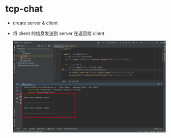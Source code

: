 # tcp-chat
- create server & client
- 将 client 的信息发送到 server 在返回给 client

  ![img](../../image/practice/tcp-chat/server_client.png)